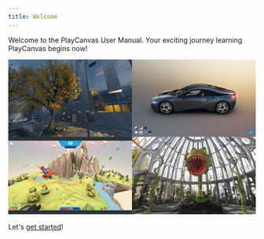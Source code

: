 ```yaml
---
title: Welcome
---
```


Welcome to the PlayCanvas User Manual. Your exciting journey learning PlayCanvas begins now!

![PlayCanvas Demos](/img/user-manual/playcanvas-demos.webp)

Let's [get started](getting-started)!
